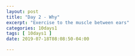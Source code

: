 ```yaml
---
layout: post
title: "Day 2 - Why"
excerpt: "Exercise to the muscle between ears"
categories: 10days1
tags: [ 10days1 ]
date: 2019-07-18T08:08:50-04:00

---
```

